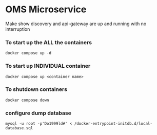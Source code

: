 

# OMS Microservice 
Make show discovery and api-gateway are up and running with no interruption

### To start up the ALL the containers
``docker compose up -d``

### To start up INDIVIDUAL container

``docker compose up <container name> ``

### To shutdown containers

``docker compose down``

### configure dump database
``mysql -u root -p'Do1999ld#' < /docker-entrypoint-initdb.d/local-database.sql ``



